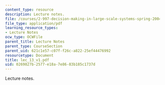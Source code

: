 ```yaml
---
content_type: resource
description: Lecture notes.
file: /courses/2-997-decision-making-in-large-scale-systems-spring-2004/0269827b2577e18a7e8683b185c1737d_lec_13_v1.pdf
file_type: application/pdf
learning_resource_types:
- Lecture Notes
ocw_type: OCWFile
parent_title: Lecture Notes
parent_type: CourseSection
parent_uid: 621c1e57-c07f-f26c-a822-25ef44476992
resourcetype: Document
title: lec_13_v1.pdf
uid: 0269827b-2577-e18a-7e86-83b185c1737d
---
```

Lecture notes.

